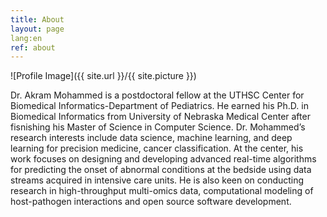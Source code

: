 ```yaml
---
title: About
layout: page
lang:en
ref: about
---
```

![Profile Image]({{ site.url }}/{{ site.picture }})

Dr. Akram Mohammed is a postdoctoral fellow at the UTHSC Center for Biomedical Informatics-Department of Pediatrics. He earned his Ph.D. in Biomedical Informatics from University of Nebraska Medical Center after fisnishing his Master of Science in Computer Science. Dr. Mohammed’s research interests include data science, machine learning, and deep learning for precision medicine, cancer classification. At the center, his work focuses on designing and developing advanced real-time algorithms for predicting the onset of abnormal conditions at the bedside using data streams acquired in intensive care units. He is also keen on conducting research in high-throughput multi-omics data, computational modeling of host-pathogen interactions and open source software development.
